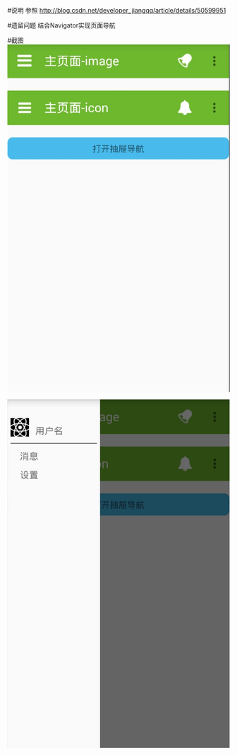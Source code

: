 #说明
参照 http://blog.csdn.net/developer_jiangqq/article/details/50599951

#遗留问题
结合Navigator实现页面导航

#截图
![图1](./screencasts/toolbar-1.png)

![图2](./screencasts/toolbar-2.png)
